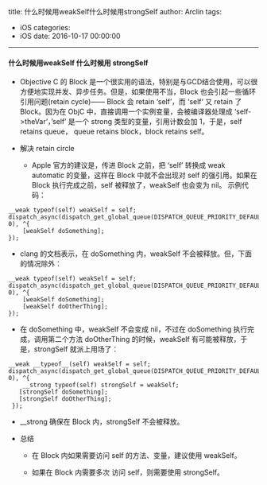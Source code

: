 title: 什么时候用weakSelf什么时候用strongSelf
author: Arclin
tags:
  - iOS
categories:
  - iOS
date: 2016-10-17 00:00:00
---
#### 什么时候用weakSelf 什么时候用 strongSelf

 - Objective C 的 Block 是一个很实用的语法，特别是与GCD结合使用，可以很方便地实现并发、异步任务。但是，如果使用不当，Block 也会引起一些循环引用问题(retain cycle)—— Block 会 retain ‘self’，而 ‘self‘ 又 retain 了 Block。因为在 ObjC 中，直接调用一个实例变量，会被编译器处理成 ‘self->theVar’，’self’ 是一个 strong 类型的变量，引用计数会加 1，于是，self retains queue， queue retains block，block retains self。

 - 解决 retain circle

 	- Apple 官方的建议是，传进 Block 之前，把 ‘self’ 转换成 weak automatic 的变量，这样在 Block 中就不会出现对 self 的强引用。如果在 Block 执行完成之前，self 被释放了，weakSelf 也会变为 nil。
示例代码：

```
__weak typeof(self) weakSelf = self;
dispatch_async(dispatch_get_global_queue(DISPATCH_QUEUE_PRIORITY_DEFAULT, 0), ^{ 
	[weakSelf doSomething]; 
});
```

 - clang 的文档表示，在 doSomething 内，weakSelf 不会被释放。但，下面的情况除外：

```
__weak typeof(self) weakSelf = self;
dispatch_async(dispatch_get_global_queue(DISPATCH_QUEUE_PRIORITY_DEFAULT, 0), ^{
 	[weakSelf doSomething]; 
 	[weakSelf doOtherThing]; 
});
```

 - 在 doSomething 中，weakSelf 不会变成 nil，不过在 doSomething 执行完成，调用第二个方法 doOtherThing 的时候，weakSelf 有可能被释放，于是，strongSelf 就派上用场了：

```
__weak __typeof__(self) weakSelf = self;
dispatch_async(dispatch_get_global_queue(DISPATCH_QUEUE_PRIORITY_DEFAULT, 0), ^{
 	__strong typeof(self) strongSelf = weakSelf;
   [strongSelf doSomething];
   [strongSelf doOtherThing];
 });
```

 - __strong 确保在 Block 内，strongSelf 不会被释放。

- 总结

	- 在 Block 内如果需要访问 self 的方法、变量，建议使用 weakSelf。

	- 如果在 Block 内需要多次 访问 self，则需要使用 strongSelf。